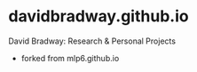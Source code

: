 davidbradway.github.io
==============

David Bradway: Research &amp; Personal Projects

* forked from mlp6.github.io
